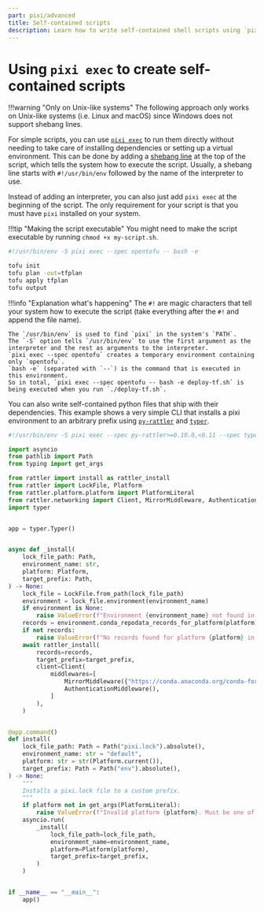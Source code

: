 ```yaml
---
part: pixi/advanced
title: Self-contained scripts
description: Learn how to write self-contained shell scripts using `pixi exec`
---
```


# Using `pixi exec` to create self-contained scripts

!!!warning "Only on Unix-like systems"
    The following approach only works on Unix-like systems (i.e. Linux and macOS) since Windows does not support shebang lines.

For simple scripts, you can use [`pixi exec`](../reference/cli.md#exec) to run them directly without needing to take care of installing dependencies or setting up a virtual environment.
This can be done by adding a [shebang line](https://en.wikipedia.org/wiki/Shebang_(Unix)) at the top of the script, which tells the system how to execute the script.
Usually, a shebang line starts with `#!/usr/bin/env` followed by the name of the interpreter to use.

Instead of adding an interpreter, you can also just add `pixi exec` at the beginning of the script.
The only requirement for your script is that you must have `pixi` installed on your system.

!!!tip "Making the script executable"
    You might need to make the script executable by running `chmod +x my-script.sh`.

```bash title="deploy-tf.sh"
#!/usr/bin/env -S pixi exec --spec opentofu -- bash -e

tofu init
tofu plan -out=tfplan
tofu apply tfplan
tofu output
```

!!!info "Explanation what's happening"
    The `#!` are magic characters that tell your system how to execute the script (take everything after the `#!` and append the file name).

    The `/usr/bin/env` is used to find `pixi` in the system's `PATH`.
    The `-S` option tells `/usr/bin/env` to use the first argument as the interpreter and the rest as arguments to the interpreter.
    `pixi exec --spec opentofu` creates a temporary environment containing only `opentofu`.
    `bash -e` (separated with `--`) is the command that is executed in this environment.
    So in total, `pixi exec --spec opentofu -- bash -e deploy-tf.sh` is being executed when you run `./deploy-tf.sh`.

You can also write self-contained python files that ship with their dependencies.
This example shows a very simple CLI that installs a pixi environment to an arbitrary prefix using [`py-rattler`](https://conda.github.io/rattler/py-rattler) and [`typer`](https://typer.tiangolo.com).

```python title="install-pixi-environment-to-prefix.py"
#!/usr/bin/env -S pixi exec --spec py-rattler>=0.10.0,<0.11 --spec typer>=0.15.0,<0.16 -- python

import asyncio
from pathlib import Path
from typing import get_args

from rattler import install as rattler_install
from rattler import LockFile, Platform
from rattler.platform.platform import PlatformLiteral
from rattler.networking import Client, MirrorMiddleware, AuthenticationMiddleware
import typer


app = typer.Typer()


async def _install(
    lock_file_path: Path,
    environment_name: str,
    platform: Platform,
    target_prefix: Path,
) -> None:
    lock_file = LockFile.from_path(lock_file_path)
    environment = lock_file.environment(environment_name)
    if environment is None:
        raise ValueError(f"Environment {environment_name} not found in lock file {lock_file_path}")
    records = environment.conda_repodata_records_for_platform(platform)
    if not records:
        raise ValueError(f"No records found for platform {platform} in lock file {lock_file_path}")
    await rattler_install(
        records=records,
        target_prefix=target_prefix,
        client=Client(
            middlewares=[
                MirrorMiddleware({"https://conda.anaconda.org/conda-forge": ["https://repo.prefix.dev/conda-forge"]}),
                AuthenticationMiddleware(),
            ]
        ),
    )


@app.command()
def install(
    lock_file_path: Path = Path("pixi.lock").absolute(),
    environment_name: str = "default",
    platform: str = str(Platform.current()),
    target_prefix: Path = Path("env").absolute(),
) -> None:
    """
    Installs a pixi.lock file to a custom prefix.
    """
    if platform not in get_args(PlatformLiteral):
        raise ValueError(f"Invalid platform {platform}. Must be one of {get_args(PlatformLiteral)}")
    asyncio.run(
        _install(
            lock_file_path=lock_file_path,
            environment_name=environment_name,
            platform=Platform(platform),
            target_prefix=target_prefix,
        )
    )


if __name__ == "__main__":
    app()
```
